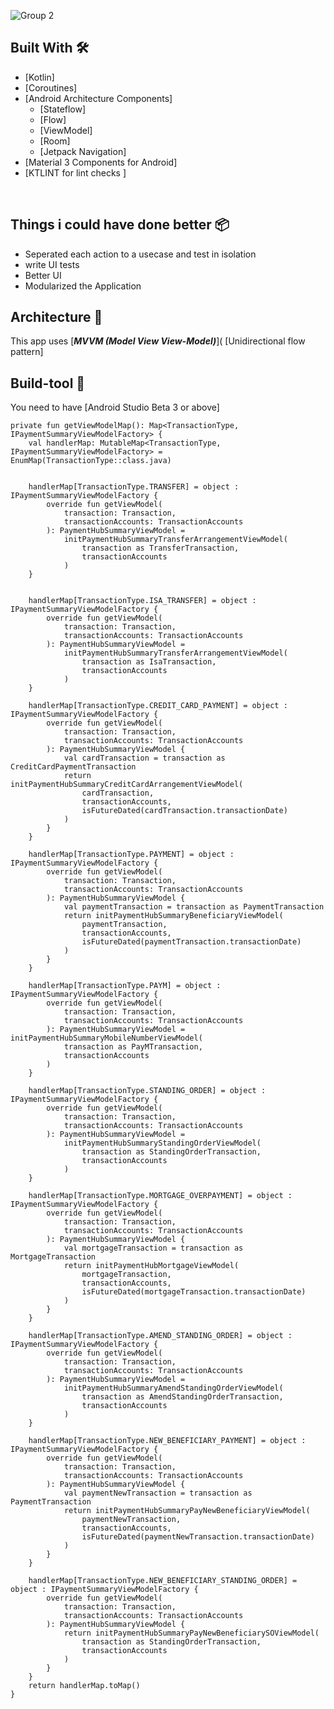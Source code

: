 ![Group 2](https://user-images.githubusercontent.com/31355965/174633092-cb44cab9-1737-4fc8-adc2-7d9d0c9a9082.png)

## Built With 🛠
- [Kotlin]
- [Coroutines]
- [Android Architecture Components]
  - [Stateflow]
  - [Flow]
  - [ViewModel]
  - [Room]
  - [Jetpack Navigation]
- [Material 3 Components for Android] 
-  [KTLINT for lint checks ]


<br />

## Things i could have done better 📦
 * Seperated each action to a usecase and test in isolation
 * write UI tests
 * Better UI
 * Modularized the Application
    


## Architecture 🗼
This app uses [***MVVM (Model View View-Model)***](
[Unidirectional flow pattern]


## Build-tool 🧰
You need to have [Android Studio Beta 3 or above] 


    private fun getViewModelMap(): Map<TransactionType, IPaymentSummaryViewModelFactory> {
        val handlerMap: MutableMap<TransactionType, IPaymentSummaryViewModelFactory> = EnumMap(TransactionType::class.java)

        
        handlerMap[TransactionType.TRANSFER] = object : IPaymentSummaryViewModelFactory {
            override fun getViewModel(
                transaction: Transaction,
                transactionAccounts: TransactionAccounts
            ): PaymentHubSummaryViewModel =
                initPaymentHubSummaryTransferArrangementViewModel(
                    transaction as TransferTransaction,
                    transactionAccounts
                )
        }


        handlerMap[TransactionType.ISA_TRANSFER] = object : IPaymentSummaryViewModelFactory {
            override fun getViewModel(
                transaction: Transaction,
                transactionAccounts: TransactionAccounts
            ): PaymentHubSummaryViewModel =
                initPaymentHubSummaryTransferArrangementViewModel(
                    transaction as IsaTransaction,
                    transactionAccounts
                )
        }

        handlerMap[TransactionType.CREDIT_CARD_PAYMENT] = object : IPaymentSummaryViewModelFactory {
            override fun getViewModel(
                transaction: Transaction,
                transactionAccounts: TransactionAccounts
            ): PaymentHubSummaryViewModel {
                val cardTransaction = transaction as CreditCardPaymentTransaction
                return initPaymentHubSummaryCreditCardArrangementViewModel(
                    cardTransaction,
                    transactionAccounts,
                    isFutureDated(cardTransaction.transactionDate)
                )
            }
        }

        handlerMap[TransactionType.PAYMENT] = object : IPaymentSummaryViewModelFactory {
            override fun getViewModel(
                transaction: Transaction,
                transactionAccounts: TransactionAccounts
            ): PaymentHubSummaryViewModel {
                val paymentTransaction = transaction as PaymentTransaction
                return initPaymentHubSummaryBeneficiaryViewModel(
                    paymentTransaction,
                    transactionAccounts,
                    isFutureDated(paymentTransaction.transactionDate)
                )
            }
        }

        handlerMap[TransactionType.PAYM] = object : IPaymentSummaryViewModelFactory {
            override fun getViewModel(
                transaction: Transaction,
                transactionAccounts: TransactionAccounts
            ): PaymentHubSummaryViewModel = initPaymentHubSummaryMobileNumberViewModel(
                transaction as PayMTransaction,
                transactionAccounts
            )
        }

        handlerMap[TransactionType.STANDING_ORDER] = object : IPaymentSummaryViewModelFactory {
            override fun getViewModel(
                transaction: Transaction,
                transactionAccounts: TransactionAccounts
            ): PaymentHubSummaryViewModel =
                initPaymentHubSummaryStandingOrderViewModel(
                    transaction as StandingOrderTransaction,
                    transactionAccounts
                )
        }

        handlerMap[TransactionType.MORTGAGE_OVERPAYMENT] = object : IPaymentSummaryViewModelFactory {
            override fun getViewModel(
                transaction: Transaction,
                transactionAccounts: TransactionAccounts
            ): PaymentHubSummaryViewModel {
                val mortgageTransaction = transaction as MortgageTransaction
                return initPaymentHubMortgageViewModel(
                    mortgageTransaction,
                    transactionAccounts,
                    isFutureDated(mortgageTransaction.transactionDate)
                )
            }
        }

        handlerMap[TransactionType.AMEND_STANDING_ORDER] = object : IPaymentSummaryViewModelFactory {
            override fun getViewModel(
                transaction: Transaction,
                transactionAccounts: TransactionAccounts
            ): PaymentHubSummaryViewModel =
                initPaymentHubSummaryAmendStandingOrderViewModel(
                    transaction as AmendStandingOrderTransaction,
                    transactionAccounts
                )
        }

        handlerMap[TransactionType.NEW_BENEFICIARY_PAYMENT] = object : IPaymentSummaryViewModelFactory {
            override fun getViewModel(
                transaction: Transaction,
                transactionAccounts: TransactionAccounts
            ): PaymentHubSummaryViewModel {
                val paymentNewTransaction = transaction as PaymentTransaction
                return initPaymentHubSummaryPayNewBeneficiaryViewModel(
                    paymentNewTransaction,
                    transactionAccounts,
                    isFutureDated(paymentNewTransaction.transactionDate)
                )
            }
        }

        handlerMap[TransactionType.NEW_BENEFICIARY_STANDING_ORDER] = object : IPaymentSummaryViewModelFactory {
            override fun getViewModel(
                transaction: Transaction,
                transactionAccounts: TransactionAccounts
            ): PaymentHubSummaryViewModel {
                return initPaymentHubSummaryPayNewBeneficiarySOViewModel(
                    transaction as StandingOrderTransaction,
                    transactionAccounts
                )
            }
        }
        return handlerMap.toMap()
    }
